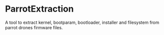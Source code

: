 # ParrotExtraction
A tool to extract kernel, bootparam, bootloader, installer and filesystem from parrot drones firmware files.
